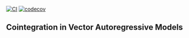 [![CI](https://github.com/andreasnoack/Cointegration.jl/actions/workflows/CI.yml/badge.svg)](https://github.com/andreasnoack/Cointegration.jl/actions/workflows/CI.yml)
[![codecov](https://codecov.io/gh/andreasnoack/Cointegration.jl/branch/master/graph/badge.svg)](https://codecov.io/gh/andreasnoack/Cointegration.jl)

## Cointegration in Vector Autoregressive Models
